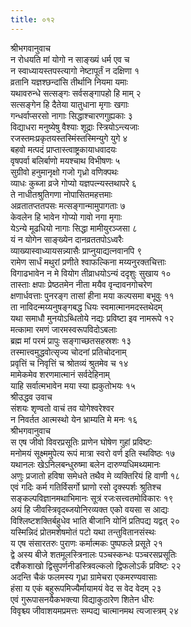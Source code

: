 ```yaml
---
title: ०१२
---
```

श्रीभगवानुवाच  
न रोधयति मां योगो न साङ्ख्यं धर्म एव च  
न स्वाध्यायस्तपस्त्यागो नेष्टापूर्तं न दक्षिणा १  
व्रतानि यज्ञश्छन्दांसि तीर्थानि नियमा यमाः  
यथावरुन्धे सत्सङ्गः सर्वसङ्गापहो हि माम् २  
सत्सङ्गेन हि दैतेया यातुधाना मृगाः खगाः  
गन्धर्वाप्सरसो नागाः सिद्धाश्चारणगुह्यकाः ३  
विद्याधरा मनुष्येषु वैश्याः शूद्राः स्त्रियोऽन्त्यजाः  
रजस्तमःप्रकृतयस्तस्मिंस्तस्मिन्युगे युगे ४  
बहवो मत्पदं प्राप्तास्त्वाष्ट्रकायाधवादयः  
वृषपर्वा बलिर्बाणो मयश्चाथ विभीषणः ५  
सुग्रीवो हनुमानृक्षो गजो गृध्रो वणिक्पथः  
व्याधः कुब्जा व्रजे गोप्यो यज्ञपत्न्यस्तथापरे ६  
ते नाधीतश्रुतिगणा नोपासितमहत्तमाः  
अव्रतातप्ततपसः मत्सङ्गान्मामुपागताः ७  
केवलेन हि भावेन गोप्यो गावो नगा मृगाः  
येऽन्ये मूढधियो नागाः सिद्धा मामीयुरञ्जसा ८  
यं न योगेन साङ्ख्येन दानव्रततपोऽध्वरैः  
व्याख्यास्वाध्यायसन्न्यासैः प्राप्नुयाद्यत्नवानपि ९  
रामेण सार्धं मथुरां प्रणीते श्वाफल्किना मय्यनुरक्तचित्ताः  
विगाढभावेन न मे वियोग तीव्राधयोऽन्यं ददृशुः सुखाय १०  
तास्ताः क्षपाः प्रेष्ठतमेन नीता मयैव वृन्दावनगोचरेण  
क्षणार्धवत्ताः पुनरङ्ग तासां हीना मया कल्पसमा बभूवुः ११  
ता नाविदन्मय्यनुषङ्गबद्ध धियः स्वमात्मानमदस्तथेदम्  
यथा समाधौ मुनयोऽब्धितोये नद्यः प्रविष्टा इव नामरूपे १२  
मत्कामा रमणं जारमस्वरूपविदोऽबलाः  
ब्रह्म मां परमं प्रापुः सङ्गाच्छतसहस्रशः १३  
तस्मात्त्वमुद्धवोत्सृज्य चोदनां प्रतिचोदनाम्  
प्रवृत्तिं च निवृत्तिं च श्रोतव्यं श्रुतमेव च १४  
मामेकमेव शरणमात्मानं सर्वदेहिनाम्  
याहि सर्वात्मभावेन मया स्या ह्यकुतोभयः १५  
श्रीउद्धव उवाच  
संशयः शृण्वतो वाचं तव योगेश्वरेश्वर  
न निवर्तत आत्मस्थो येन भ्राम्यति मे मनः १६  
श्रीभगवानुवाच  
स एष जीवो विवरप्रसूतिः प्राणेन घोषेण गुहां प्रविष्टः  
मनोमयं सूक्ष्ममुपेत्य रूपं मात्रा स्वरो वर्ण इति स्थविष्ठः १७  
यथानलः खेऽनिलबन्धुरुष्मा बलेन दारुण्यधिमथ्यमानः  
अणुः प्रजातो हविषा समेधते तथैव मे व्यक्तिरियं हि वाणी १८  
एवं गदिः कर्म गतिर्विसर्गो घ्राणो रसो दृक्स्पर्शः श्रुतिश्च  
सङ्कल्पविज्ञानमथाभिमानः सूत्रं रजःसत्त्वतमोविकारः १९  
अयं हि जीवस्त्रिवृदब्जयोनिरव्यक्त एको वयसा स आद्यः  
विश्लिष्टशक्तिर्बहुधेव भाति बीजानि योनिं प्रतिपद्य यद्वत् २०  
यस्मिन्निदं प्रोतमशेषमोतं पटो यथा तन्तुवितानसंस्थः  
य एष संसारतरुः पुराणः कर्मात्मकः पुष्पफले प्रसूते २१  
द्वे अस्य बीजे शतमूलस्त्रिनालः पञ्चस्कन्धः पञ्चरसप्रसूतिः  
दशैकशाखो द्विसुपर्णनीडस्त्रिवल्कलो द्विफलोऽर्कं प्रविष्टः २२  
अदन्ति चैकं फलमस्य गृध्रा ग्रामेचरा एकमरण्यवासाः  
हंसा य एकं बहुरूपमिज्यैर्मायामयं वेद स वेद वेदम् २३  
एवं गुरूपासनयैकभक्त्या विद्याकुठारेण शितेन धीरः  
विवृश्च्य जीवाशयमप्रमत्तः सम्पद्य चात्मानमथ त्यजास्त्रम् २४